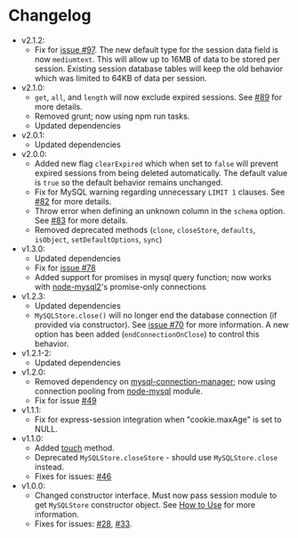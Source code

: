 # Changelog

* v2.1.2:
  * Fix for [issue #97](https://github.com/chill117/express-mysql-session/issues/97). The new default type for the session data field is now `mediumtext`. This will allow up to 16MB of data to be stored per session. Existing session database tables will keep the old behavior which was limited to 64KB of data per session.
* v2.1.0:
  * `get`, `all`, and `length` will now exclude expired sessions. See [#89](https://github.com/chill117/express-mysql-session/issues/89) for more details.
  * Removed grunt; now using npm run tasks.
  * Updated dependencies
* v2.0.1:
  * Updated dependencies
* v2.0.0:
  * Added new flag `clearExpired` which when set to `false` will prevent expired sessions from being deleted automatically. The default value is `true` so the default behavior remains unchanged.
  * Fix for MySQL warning regarding unnecessary `LIMIT 1` clauses. See [#82](https://github.com/chill117/express-mysql-session/issues/82) for more details.
  * Throw error when defining an unknown column in the `schema` option. See [#83](https://github.com/chill117/express-mysql-session/issues/83) for more details.
  * Removed deprecated methods (`clone`, `closeStore`, `defaults`, `isObject`, `setDefaultOptions`, `sync`)
* v1.3.0:
  * Updated dependencies
  * Fix for [issue #78](https://github.com/chill117/express-mysql-session/issues/78)
  * Added support for promises in mysql query function; now works with [node-mysql2](https://github.com/sidorares/node-mysql2)'s promise-only connections
* v1.2.3:
  * Updated dependencies
  * `MySQLStore.close()` will no longer end the database connection (if provided via constructor). See [issue #70](https://github.com/chill117/express-mysql-session/issues/70) for more information. A new option has been added (`endConnectionOnClose`) to control this behavior.
* v1.2.1-2:
  * Updated dependencies
* v1.2.0:
  * Removed dependency on [mysql-connection-manager](https://github.com/chill117/mysql-connection-manager); now using connection pooling from [node-mysql](https://github.com/mysqljs/mysql) module.
  * Fix for issue [#49](https://github.com/chill117/express-mysql-session/issues/49)
* v1.1.1:
  * Fix for express-session integration when "cookie.maxAge" is set to NULL.
* v1.1.0:
  * Added [touch](https://github.com/expressjs/session#storetouchsid-session-callback) method.
  * Deprecated `MySQLStore.closeStore` - should use `MySQLStore.close` instead.
  * Fixes for issues: [#46](https://github.com/chill117/express-mysql-session/issues/46)
* v1.0.0:
  * Changed constructor interface. Must now pass session module to get `MySQLStore` constructor object. See [How to Use](https://github.com/chill117/express-mysql-session#how-to-use) for more information.
  * Fixes for issues: [#28](https://github.com/chill117/express-mysql-session/issues/28), [#33](https://github.com/chill117/express-mysql-session/issues/33).
